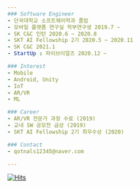 ```yaml
---
### Software Engineer
- 단국대학교 소프트웨어학과 졸업
- 모바일 플랫폼 연구실 학부연구생 2019.7 ~
- SK C&C 인턴 2020.6 ~ 2020.8
- SKT AI Fellowship 2기 2020.5 ~ 2020.11
- SK C&C 2021.1
- StartUp : 파이브이얼즈 2020.12 ~

### Interest
- Mobile
- Android, Unity
- IoT
- AR/VR
- ML

### Career
- AR/VR 전문가 과정 수료 (2019)
- 교내 SW 공모전 금상 (2019)
- SKT AI Fellowship 2기 최우수상 (2020)

### Contact
- qotnals12345@naver.com

---
```

[![Hits](https://hits.seeyoufarm.com/api/count/incr/badge.svg?url=https://github.com/baesumin)](https://hits.seeyoufarm.com)

